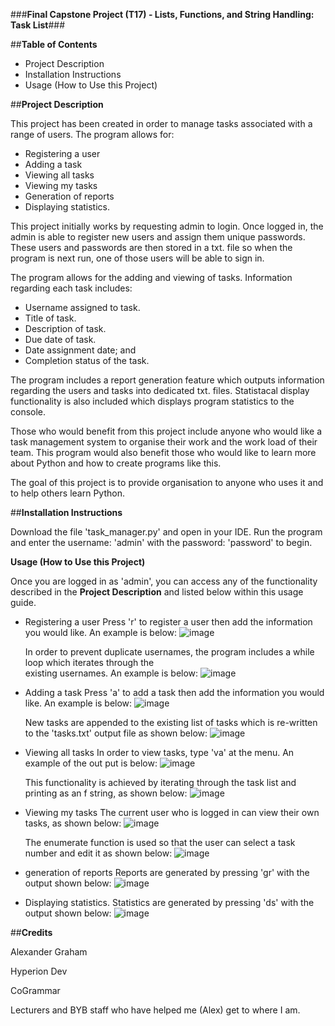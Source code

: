 ###**Final Capstone Project (T17) - Lists, Functions, and String Handling: Task List**###

##**Table of Contents**
- Project Description
- Installation Instructions
- Usage (How to Use this Project)

##**Project Description**

This project has been created in order to manage tasks associated with a range of users. The program allows for:
 - Registering a user
 - Adding a task
 - Viewing all tasks
 - Viewing my tasks
 - Generation of reports
 - Displaying statistics.

This project initially works by requesting admin to login. Once logged in, the admin is able to register new users
and assign them unique passwords. These users and passwords are then stored in a txt. file so when the program
is next run, one of those users will be able to sign in. 

The program allows for the adding and viewing of tasks. Information regarding each task includes:
 - Username assigned to task.
 - Title of task.
 - Description of task.
 - Due date of task.
 - Date assignment date; and
 - Completion status of the task.

The program includes a report generation feature which outputs information regarding the users and tasks
into dedicated txt. files. Statistacal display functionality is also included which displays program statistics
to the console. 

Those who would benefit from this project include anyone who would like a task management system to organise
their work and the work load of their team. This program would also benefit those who would like to learn
more about Python and how to create programs like this. 

The goal of this project is to provide organisation to anyone who uses it and to help others learn Python.

##**Installation Instructions**

Download the file 'task_manager.py' and open in your IDE. Run the program and enter the username: 'admin' with
the password: 'password' to begin. 

**Usage (How to Use this Project)**

Once you are logged in as 'admin', you can access any of the functionality described in the **Project Description**
and listed below within this usage guide.

 - Registering a user
   Press 'r' to register a user then add the information you would like. An example is below:
   ![image](https://github.com/ossidion/finalCapstone/assets/151433415/70f906c0-e2dd-4275-94e8-ee3901bdcce8)

   In order to prevent duplicate usernames, the program includes a while loop which iterates through the    
   existing
   usernames. An example is below:
   ![image](https://github.com/ossidion/finalCapstone/assets/151433415/0227d94d-0297-4f86-8496-5863d1731e48)
 

 - Adding a task
   Press 'a' to add a task then add the information you would like. An example is below:
   ![image](https://github.com/ossidion/finalCapstone/assets/151433415/aa87c52d-c3cd-4c35-8326-735cefb28fda)

   New tasks are appended to the existing list of tasks which is re-written to the 'tasks.txt' output file as
   shown below:
   ![image](https://github.com/ossidion/finalCapstone/assets/151433415/b5079a27-aebb-43e7-9236-d1e7eed93039)

 - Viewing all tasks
   In order to view tasks, type 'va' at the menu. An example of the out put is below:
   ![image](https://github.com/ossidion/finalCapstone/assets/151433415/5993ebe6-e0d5-47ec-a825-93cb0b4d810d)

   This functionality is achieved by iterating through the task list and printing as an f string, as shown
   below:
   ![image](https://github.com/ossidion/finalCapstone/assets/151433415/5c648fc3-594d-455f-b02d-f892dbb3f579)

 - Viewing my tasks
   The current user who is logged in can view their own tasks, as shown below:
   ![image](https://github.com/ossidion/finalCapstone/assets/151433415/ff3718ab-280d-415b-a98c-d1db94a36ff1)

   The enumerate function is used so that the user can select a task number and edit it as shown below:
   ![image](https://github.com/ossidion/finalCapstone/assets/151433415/bee46ef8-9fbf-43ee-90e6-ff3e0a8ee5ae)

 - generation of reports
   Reports are generated by pressing 'gr' with the output shown below:
   ![image](https://github.com/ossidion/finalCapstone/assets/151433415/3d16aabf-a517-4f37-b2e0-aeb864a96b55)

 - Displaying statistics.
   Statistics are generated by pressing 'ds' with the output shown below:
   ![image](https://github.com/ossidion/finalCapstone/assets/151433415/72bc1d08-7d2a-43eb-8c82-b14b578cf8b2)


##**Credits**

Alexander Graham

Hyperion Dev

CoGrammar

Lecturers and BYB staff who have helped me (Alex) get to where I am. 
